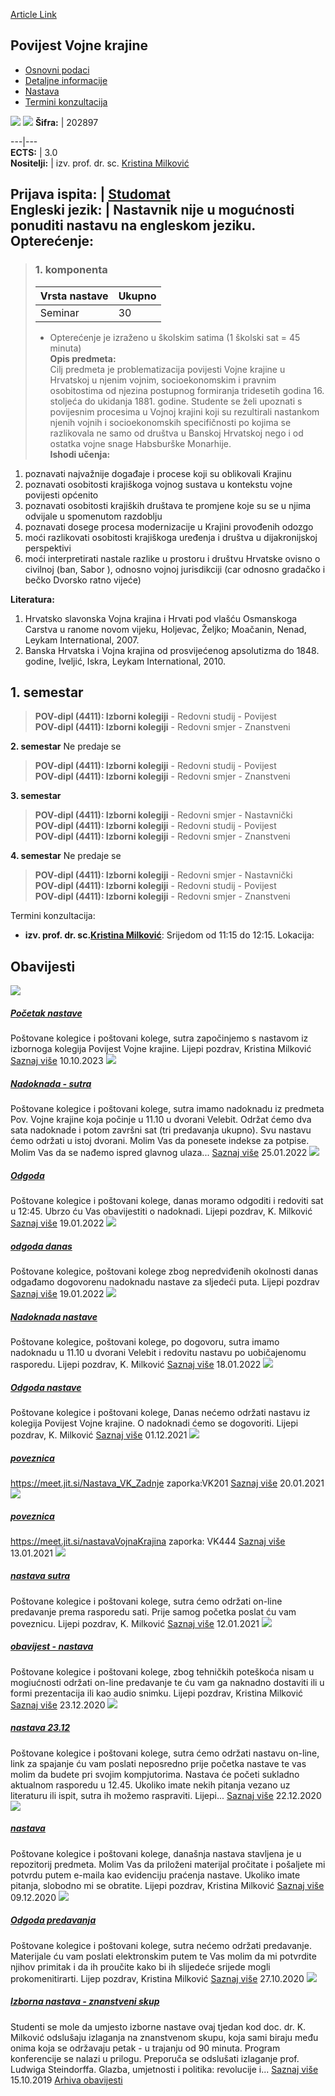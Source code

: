 [Article Link](https://www.fhs.hr/predmet/pvk_a)

## Povijest Vojne krajine
  * [Osnovni podaci](https://www.fhs.hr/predmet/pvk_a#v1id-904865_641344_1_0 "Osnovni podaci")
  * [Detaljne informacije](https://www.fhs.hr/predmet/pvk_a#v1id-904865_641344_1_1 "Detaljne informacije")
  * [Nastava](https://www.fhs.hr/predmet/pvk_a#v1id-904865_641344_1_2 "Nastava")
  * [Termini konzultacija](https://www.fhs.hr/predmet/pvk_a#v1id-904865_641344_1_3 "Termini konzultacija")


[![](https://www.fhs.hr/img/flags/gif/hr.gif)](https://www.fhs.hr/predmet/pvk_a) [![](https://www.fhs.hr/img/flags/gif/gb.gif)](https://www.fhs.hr/en/course/homb_a)
**Šifra:** |  202897  
  
---|---  
**ECTS:** |  3.0   
**Nositelji:** |  izv. prof. dr. sc. [Kristina Milković](https://www.fhs.hr/djelatnik/kristina.milkovic)   
  
**Prijava ispita:** |  [Studomat](http://www.isvu.hr/studomat)  
**Engleski jezik:** |  Nastavnik nije u mogućnosti ponuditi nastavu na engleskom jeziku.   
**Opterećenje:**  
---  
> ### 1. komponenta
> | Vrsta nastave | Ukupno  
> ---|---  
> Seminar | 30  
> * Opterećenje je izraženo u školskim satima (1 školski sat = 45 minuta)   
**Opis predmeta:**  
> Cilj predmeta je problematizacija povijesti Vojne krajine u Hrvatskoj u njenim vojnim, socioekonomskim i pravnim osobitostima od njezina postupnog formiranja tridesetih godina 16. stoljeća do ukidanja 1881. godine. Studente se želi upoznati s povijesnim procesima u Vojnoj krajini koji su rezultirali nastankom njenih vojnih i socioekonomskih specifičnosti po kojima se razlikovala ne samo od društva u Banskoj Hrvatskoj nego i od ostatka vojne snage Habsburške Monarhije.  
**Ishodi učenja:**  
  1. poznavati najvažnije događaje i procese koji su oblikovali Krajinu
  2. poznavati osobitosti krajiškoga vojnog sustava u kontekstu vojne povijesti općenito
  3. poznavati osobitosti krajiških društava te promjene koje su se u njima odvijale u spomenutom razdoblju
  4. poznavati dosege procesa modernizacije u Krajini provođenih odozgo
  5. moći razlikovati osobitosti krajiškoga uređenja i društva u dijakronijskoj perspektivi
  6. moći interpretirati nastale razlike u prostoru i društvu Hrvatske ovisno o civilnoj (ban, Sabor ), odnosno vojnoj jurisdikciji (car odnosno gradačko i bečko Dvorsko ratno vijeće)

  
**Literatura:**  
  1. Hrvatsko slavonska Vojna krajina i Hrvati pod vlašću Osmanskoga Carstva u ranome novom vijeku, Holjevac, Željko; Moačanin, Nenad, Leykam International, 2007. 
  2. Banska Hrvatska i Vojna krajina od prosvijećenog apsolutizma do 1848. godine, Iveljić, Iskra, Leykam International, 2010. 

  
**1. semestar**  
---  
> **POV-dipl (4411): Izborni kolegiji** - Redovni studij - Povijest  
>  **POV-dipl (4411): Izborni kolegiji** - Redovni smjer - Znanstveni  
>   
  
**2. semestar** Ne predaje se  
> **POV-dipl (4411): Izborni kolegiji** - Redovni studij - Povijest  
>  **POV-dipl (4411): Izborni kolegiji** - Redovni smjer - Znanstveni  
>   
  
**3. semestar**  
> **POV-dipl (4411): Izborni kolegiji** - Redovni smjer - Nastavnički  
>  **POV-dipl (4411): Izborni kolegiji** - Redovni studij - Povijest  
>  **POV-dipl (4411): Izborni kolegiji** - Redovni smjer - Znanstveni  
>   
  
**4. semestar** Ne predaje se  
> **POV-dipl (4411): Izborni kolegiji** - Redovni smjer - Nastavnički  
>  **POV-dipl (4411): Izborni kolegiji** - Redovni studij - Povijest  
>  **POV-dipl (4411): Izborni kolegiji** - Redovni smjer - Znanstveni  
>   
Termini konzultacija: 
  * **izv. prof. dr. sc.[Kristina Milković](https://www.fhs.hr/djelatnik/kristina.milkovic)**: 
Srijedom od 11:15 do 12:15.
Lokacija: 


## Obavijesti
[ ![](https://www.fhs.hr/_pub/themes_static/hrstud2024/default/img/default_news.jpg) ](https://www.fhs.hr/predmet/pvk_a?@=21lbd#news_116808)
#####  [Početak nastave](https://www.fhs.hr/predmet/pvk_a?@=21lbd#news_116808)
Poštovane kolegice i poštovani kolege, sutra započinjemo s nastavom iz izbornoga kolegija Povijest Vojne krajine. Lijepi pozdrav, Kristina Milković 
[Saznaj više](https://www.fhs.hr/predmet/pvk_a?@=21lbd#news_116808)
10.10.2023
[ ![](https://www.fhs.hr/_pub/themes_static/hrstud2024/default/img/default_news.jpg) ](https://www.fhs.hr/predmet/pvk_a?@=21h7r#news_116808)
#####  [Nadoknada - sutra](https://www.fhs.hr/predmet/pvk_a?@=21h7r#news_116808)
Poštovane kolegice i poštovani kolege, sutra imamo nadoknadu iz predmeta Pov. Vojne krajine koja počinje u 11.10 u dvorani Velebit. Održat ćemo dva sata nadoknade i potom završni sat (tri predavanja ukupno). Svu nastavu ćemo održati u istoj dvorani. Molim Vas da ponesete indekse za potpise. Molim Vas da se nađemo ispred glavnog ulaza... 
[Saznaj više](https://www.fhs.hr/predmet/pvk_a?@=21h7r#news_116808)
25.01.2022
[ ![](https://www.fhs.hr/_pub/themes_static/hrstud2024/default/img/default_news.jpg) ](https://www.fhs.hr/predmet/pvk_a?@=21h5z#news_116808)
#####  [Odgoda](https://www.fhs.hr/predmet/pvk_a?@=21h5z#news_116808)
Poštovane kolegice i poštovani kolege, danas moramo odgoditi i redoviti sat u 12:45. Ubrzo ću Vas obavijestiti o nadoknadi. Lijepi pozdrav, K. Milković 
[Saznaj više](https://www.fhs.hr/predmet/pvk_a?@=21h5z#news_116808)
19.01.2022
[ ![](https://www.fhs.hr/_pub/themes_static/hrstud2024/default/img/default_news.jpg) ](https://www.fhs.hr/predmet/pvk_a?@=21h5x#news_116808)
#####  [odgoda danas](https://www.fhs.hr/predmet/pvk_a?@=21h5x#news_116808)
Poštovane kolegice, poštovani kolege zbog nepredviđenih okolnosti danas odgađamo dogovorenu nadoknadu nastave za sljedeći puta. Lijepi pozdrav 
[Saznaj više](https://www.fhs.hr/predmet/pvk_a?@=21h5x#news_116808)
19.01.2022
[ ![](https://www.fhs.hr/_pub/themes_static/hrstud2024/default/img/default_news.jpg) ](https://www.fhs.hr/predmet/pvk_a?@=21h5v#news_116808)
#####  [Nadoknada nastave](https://www.fhs.hr/predmet/pvk_a?@=21h5v#news_116808)
Poštovane kolegice, poštovani kolege, po dogovoru, sutra imamo nadoknadu u 11.10 u dvorani Velebit i redovitu nastavu po uobičajenomu rasporedu. Lijepi pozdrav, K. Milković 
[Saznaj više](https://www.fhs.hr/predmet/pvk_a?@=21h5v#news_116808)
18.01.2022
[ ![](https://www.fhs.hr/_pub/themes_static/hrstud2024/default/img/default_news.jpg) ](https://www.fhs.hr/predmet/pvk_a?@=21gsc#news_116808)
#####  [Odgoda nastave](https://www.fhs.hr/predmet/pvk_a?@=21gsc#news_116808)
Poštovane kolegice i poštovani kolege, Danas nećemo održati nastavu iz kolegija Povijest Vojne krajine. O nadoknadi ćemo se dogovoriti. Lijepi pozdrav, K. Milković 
[Saznaj više](https://www.fhs.hr/predmet/pvk_a?@=21gsc#news_116808)
01.12.2021
[ ![](https://www.fhs.hr/_pub/themes_static/hrstud2024/default/img/default_news.jpg) ](https://www.fhs.hr/predmet/pvk_a?@=21e6m#news_116808)
#####  [poveznica](https://www.fhs.hr/predmet/pvk_a?@=21e6m#news_116808)
https://meet.jit.si/Nastava_VK_Zadnje zaporka:VK201 
[Saznaj više](https://www.fhs.hr/predmet/pvk_a?@=21e6m#news_116808)
20.01.2021
[ ![](https://www.fhs.hr/_pub/themes_static/hrstud2024/default/img/default_news.jpg) ](https://www.fhs.hr/predmet/pvk_a?@=21e32#news_116808)
#####  [poveznica](https://www.fhs.hr/predmet/pvk_a?@=21e32#news_116808)
https://meet.jit.si/nastavaVojnaKrajina zaporka: VK444 
[Saznaj više](https://www.fhs.hr/predmet/pvk_a?@=21e32#news_116808)
13.01.2021
[ ![](https://www.fhs.hr/_pub/themes_static/hrstud2024/default/img/default_news.jpg) ](https://www.fhs.hr/predmet/pvk_a?@=21e2j#news_116808)
#####  [nastava sutra](https://www.fhs.hr/predmet/pvk_a?@=21e2j#news_116808)
Poštovane kolegice i poštovani kolege, sutra ćemo održati on-line predavanje prema rasporedu sati. Prije samog početka poslat ću vam poveznicu. Lijepi pozdrav, K. Milković 
[Saznaj više](https://www.fhs.hr/predmet/pvk_a?@=21e2j#news_116808)
12.01.2021
[ ![](https://www.fhs.hr/_pub/themes_static/hrstud2024/default/img/default_news.jpg) ](https://www.fhs.hr/predmet/pvk_a?@=21dwp#news_116808)
#####  [obavijest - nastava](https://www.fhs.hr/predmet/pvk_a?@=21dwp#news_116808)
Poštovane kolegice i poštovani kolege, zbog tehničkih poteškoća nisam u mogiućnosti održati on-line predavanje te ću vam ga naknadno dostaviti ili u formi prezentacija ili kao audio snimku. Lijepi pozdrav, Kristina Milković 
[Saznaj više](https://www.fhs.hr/predmet/pvk_a?@=21dwp#news_116808)
23.12.2020
[ ![](https://www.fhs.hr/_pub/themes_static/hrstud2024/default/img/default_news.jpg) ](https://www.fhs.hr/predmet/pvk_a?@=21dwn#news_116808)
#####  [nastava 23.12](https://www.fhs.hr/predmet/pvk_a?@=21dwn#news_116808)
Poštovane kolegice i poštovani kolege, sutra ćemo održati nastavu on-line, link za spajanje ću vam poslati neposredno prije početka nastave te vas molim da budete pri svojim kompjutorima. Nastava će početi sukladno aktualnom rasporedu u 12.45. Ukoliko imate nekih pitanja vezano uz literaturu ili ispit, sutra ih možemo raspraviti. Lijepi... 
[Saznaj više](https://www.fhs.hr/predmet/pvk_a?@=21dwn#news_116808)
22.12.2020
[ ![](https://www.fhs.hr/_pub/themes_static/hrstud2024/default/img/default_news.jpg) ](https://www.fhs.hr/predmet/pvk_a?@=21drz#news_116808)
#####  [nastava](https://www.fhs.hr/predmet/pvk_a?@=21drz#news_116808)
Poštovane kolegice i poštovani kolege, današnja nastava stavljena je u repozitorij predmeta. Molim Vas da priloženi materijal pročitate i pošaljete mi potvrdu putem e-maila kao evidenciju praćenja nastave. Ukoliko imate pitanja, slobodno mi se obratite. Lijepi pozdrav, Kristina Milković 
[Saznaj više](https://www.fhs.hr/predmet/pvk_a?@=21drz#news_116808)
09.12.2020
[ ![](https://www.fhs.hr/_pub/themes_static/hrstud2024/default/img/default_news.jpg) ](https://www.fhs.hr/predmet/pvk_a?@=21d7i#news_116808)
#####  [Odgoda predavanja](https://www.fhs.hr/predmet/pvk_a?@=21d7i#news_116808)
Poštovane kolegice i poštovani kolege, sutra nećemo održati predavanje. Materijale ću vam poslati elektronskim putem te Vas molim da mi potvrdite njihov primitak i da ih proučite kako bi ih slijedeće srijede mogli prokomenitirarti. Lijep pozdrav, Kristina Milković 
[Saznaj više](https://www.fhs.hr/predmet/pvk_a?@=21d7i#news_116808)
27.10.2020
[ ![](https://www.fhs.hr/_pub/themes_static/hrstud2024/default/img/default_news.jpg) ](https://www.fhs.hr/predmet/pvk_a?@=218v8#news_116808)
#####  [Izborna nastava - znanstveni skup](https://www.fhs.hr/predmet/pvk_a?@=218v8#news_116808)
Studenti se mole da umjesto izborne nastave ovaj tjedan kod doc. dr. K. Milković odslušaju izlaganja na znanstvenom skupu, koja sami biraju među onima koja se održavaju petak - u trajanju od 90 minuta. Program konferencije se nalazi u prilogu. Preporuča se odslušati izlaganje prof. Ludwiga Steindorffa. Glazba, umjetnosti i politika: revolucije i... 
[Saznaj više](https://www.fhs.hr/predmet/pvk_a?@=218v8#news_116808)
15.10.2019
[Arhiva obavijesti](https://www.fhs.hr/predmet/pvk_a?@=218d2#news_116808 "Arhiva obavijesti")
